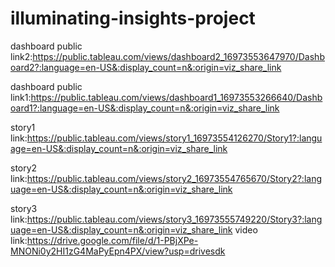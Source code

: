 # illuminating-insights-project
dashboard public link2:https://public.tableau.com/views/dashboard2_16973553647970/Dashboard2?:language=en-US&:display_count=n&:origin=viz_share_link

dashboard public link1:https://public.tableau.com/views/dashboard1_16973553266640/Dashboard1?:language=en-US&:display_count=n&:origin=viz_share_link

story1 link:https://public.tableau.com/views/story1_16973554126270/Story1?:language=en-US&:display_count=n&:origin=viz_share_link

story2 link:https://public.tableau.com/views/story2_16973554765670/Story2?:language=en-US&:display_count=n&:origin=viz_share_link

story3 link:https://public.tableau.com/views/story3_16973555749220/Story3?:language=en-US&:display_count=n&:origin=viz_share_link
video link:https://drive.google.com/file/d/1-PBjXPe-MNONi0y2HI1zG4MaPyEpn4PX/view?usp=drivesdk
